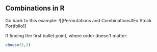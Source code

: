 
## Combinations in R

Go back to this example: 
![[Permutations and Combinations#Ex Stock Portfolio]]

If finding the first bullet point, where order doesn't matter:

```R
choose(5,3)
```
